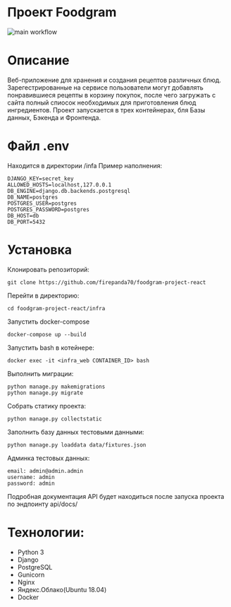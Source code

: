 # Проект Foodgram
![main workflow](https://github.com/firepanda70/yamdb_final/actions/workflows/yamdb_workflow.yml/badge.svg)

# Описание

Веб-приложение для хранения и создания рецептов различных блюд.
Зарегестрированные на сервисе пользователи могут добавлять понравившиеся рецепты в корзину покупок, после чего загружать с сайта полный спиосок необходимых для приготовления блюд ингредиентов.
Проект запускается в трех контейнерах, бля Базы данных, Бэкенда и Фронтенда. 

# Файл .env
Находится в директории /infa
Пример наполнения:

```
DJANGO_KEY=secret_key
ALLOWED_HOSTS=localhost,127.0.0.1
DB_ENGINE=django.db.backends.postgresql
DB_NAME=postgres
POSTGRES_USER=postgres
POSTGRES_PASSWORD=postgres
DB_HOST=db
DB_PORT=5432
```

# Установка

Клонировать репозиторий:

```
git clone https://github.com/firepanda70/foodgram-project-react
```

Перейти в директорию:

```
cd foodgram-project-react/infra
```

Запустить docker-compose

```
docker-compose up --build
```

Запустить bash в котейнере:

```
docker exec -it <infra_web CONTAINER_ID> bash
```

Выполнить миграции:

```
python manage.py makemigrations
python manage.py migrate
```

Собрать статику проекта:

```
python manage.py collectstatic
```

Заполнить базу данных тестовыми данными:

```
python manage.py loaddata data/fixtures.json
```

Админка тестовых данных:
```
email: admin@admin.admin
username: admin
password: admin
```

Подробная документация API будет находиться после запуска проекта по эндпоинту api/docs/

# Технологии:
- Python 3 
- Django
- PostgreSQL
- Gunicorn
- Nginx
- Яндекс.Облако(Ubuntu 18.04)
- Docker
